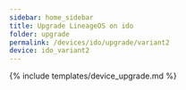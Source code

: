 ```yaml
---
sidebar: home_sidebar
title: Upgrade LineageOS on ido
folder: upgrade
permalink: /devices/ido/upgrade/variant2
device: ido_variant2
---
```

{% include templates/device_upgrade.md %}
